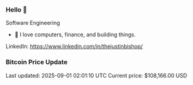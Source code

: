 ### Hello 🤙  

Software Engineering

- 🔭 I love computers, finance, and building things.
  
LinkedIn: https://www.linkedin.com/in/thejustinbishop/  
















































































































































































































































































































































































































































































































































































































































































































































































































































































































































































































































### Bitcoin Price Update
Last updated: 2025-09-01 02:01:10 UTC
Current price: $108,166.00 USD
